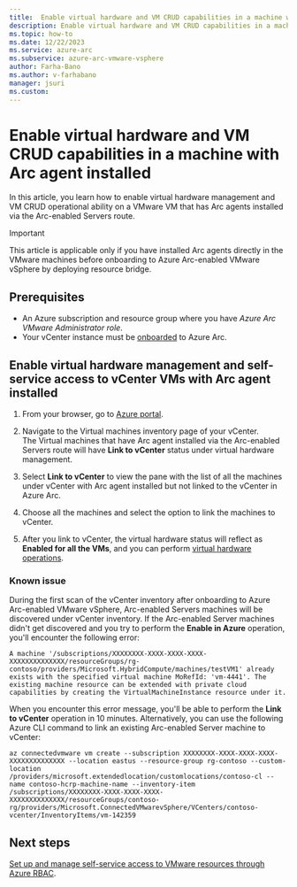 ```yaml
---
title:  Enable virtual hardware and VM CRUD capabilities in a machine with Arc agent installed
description: Enable virtual hardware and VM CRUD capabilities in a machine with Arc agent installed
ms.topic: how-to 
ms.date: 12/22/2023
ms.service: azure-arc
ms.subservice: azure-arc-vmware-vsphere
author: Farha-Bano
ms.author: v-farhabano
manager: jsuri
ms.custom: 
---
```


# Enable virtual hardware and VM CRUD capabilities in a machine with Arc agent installed

In this article, you learn how to enable virtual hardware management and VM CRUD operational ability on a VMware VM that has Arc agents installed via the Arc-enabled Servers route.

>[!IMPORTANT]
> This article is applicable only if you have installed Arc agents directly in the VMware machines before onboarding to Azure Arc-enabled VMware vSphere by deploying resource bridge. 

## Prerequisites

- An Azure subscription and resource group where you have *Azure Arc VMware Administrator role*. 
- Your vCenter instance must be [onboarded](quick-start-connect-vcenter-to-arc-using-script.md) to Azure Arc.

## Enable virtual hardware management and self-service access to vCenter VMs with Arc agent installed

1. From your browser, go to [Azure portal](https://portal.azure.com/).

1. Navigate to the Virtual machines inventory page of your vCenter. <br>
   The Virtual machines that have Arc agent installed via the Arc-enabled Servers route will have **Link to vCenter** status under virtual hardware management.

1. Select **Link to vCenter** to view the pane with the list of all the machines under vCenter with Arc agent installed but not linked to the vCenter in Azure Arc.

1. Choose all the machines and select the option to link the machines to vCenter.

1. After you link to vCenter, the virtual hardware status will reflect as **Enabled for all the VMs**, and you can perform [virtual hardware operations](perform-vm-ops-through-azure.md). 

### Known issue
 
During the first scan of the vCenter inventory after onboarding to Azure Arc-enabled VMware vSphere, Arc-enabled Servers machines will be discovered under vCenter inventory. If the Arc-enabled Server machines didn't get discovered and you try to perform the **Enable in Azure** operation, you'll encounter the following error: 

```
A machine '/subscriptions/XXXXXXXX-XXXX-XXXX-XXXX-XXXXXXXXXXXXXX/resourceGroups/rg-contoso/providers/Microsoft.HybridCompute/machines/testVM1' already exists with the specified virtual machine MoRefId: 'vm-4441'. The existing machine resource can be extended with private cloud capabilities by creating the VirtualMachineInstance resource under it.
```

When you encounter this error message, you'll be able to perform the **Link to vCenter** operation in 10 minutes. Alternatively, you can use the following Azure CLI command to link an existing Arc-enabled Server machine to vCenter:

```azurecli-interactive
az connectedvmware vm create --subscription XXXXXXXX-XXXX-XXXX-XXXX-XXXXXXXXXXXXXX --location eastus --resource-group rg-contoso --custom-location /providers/microsoft.extendedlocation/customlocations/contoso-cl --name contoso-hcrp-machine-name --inventory-item /subscriptions/XXXXXXXX-XXXX-XXXX-XXXX-XXXXXXXXXXXXXX/resourceGroups/contoso-rg/providers/Microsoft.ConnectedVMwarevSphere/VCenters/contoso-vcenter/InventoryItems/vm-142359
```

## Next steps

[Set up and manage self-service access to VMware resources through Azure RBAC](setup-and-manage-self-service-access.md).

